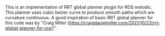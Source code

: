 This is an implementation of RRT global planner plugin for ROS melodic. 
This planner uses cubic bezier curve to produce smooth paths which are curvature continuous.
A good inspiration of basic RRT global planner for this code was by "Craig Miller (https://craigdanielmiller.com/2021/10/23/rrt-global-planner-for-ros/)".
